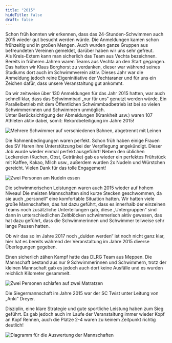 ```yaml
---
title: "2015"
hideTitle: false
draft: false
---
```

Schon früh konnten wir erkennen, dass das 24-Stunden-Schwimmen auch 2015 wieder gut besucht werden würde. Die Anmeldungen kamen schon frühzeitig und in großen Mengen. Auch wurden ganze Gruppen aus befreundeten Vereinen gemeldet, darüber haben wir uns sehr gefreut.\
Als Kreis-Extern kann man sicherlich das Team aus Vechta bezeichnen. Bereits in früheren Jahren waren Teams aus Vechta an den Start gegangen. Das hatten wir Klaus Borghorst zu verdanken, dieser war während seines Studiums dort auch im Schwimmverein aktiv. Dieses Jahr war die Anmeldung jedoch reine Eigeninitiative der Vechtaraner und für uns ein Zeichen dafür, dass unsere Veranstaltung gut ankommt.

Da wir zeitweise über 130 Anmeldungen für das Jahr 2015 hatten, war auch schnell klar, dass das Schwimmbad „nur für uns“ genutzt werden würde. Ein Parallelbetrieb mit dem Öffentlichen Schwimmbadbetrieb ist bei so vielen Schwimmerinnen und Schwimmern unmöglich.\
Unter Berücksichtigung der Abmeldungen (Krankheit usw.) waren 107 Athleten aktiv dabei, somit: Rekordbeteiligung im Jahre 2015!

![Mehrere Schwimmer auf verschiedenen Bahnen, abgetrennt mit Leinen](/images/uploads/24h-schwimmen/schwimmbad_600x400-equal-24h-schwimmen-2015.jpg)

Die Rahmenbedingungen waren perfekt. Schon früh haben einige Frauen des SV Haren ihre Unterstützung bei der Verpflegung angekündigt. Dieser Job wurde wieder einmal perfekt ausgeführt! Neben den üblichen Leckereien (Kuchen, Obst, Getränke) gab es wieder ein perfektes Frühstück mit Kaffee, Kakao, Milch usw., außerdem wurden 2x Nudeln und Würstchen gereicht. Vielen Dank für das tolle Engagement!

![Zwei Personen am Nudeln essen](/images/uploads/24h-schwimmen/essen_600x400-equal-24h-schwimmen-2015.jpg)

Die schwimmerischen Leistungen waren auch 2015 wieder auf hohem Niveau! Die meisten Mannschaften sind kurze Stecken geschwommen, da sie auch „personell“ eine komfortable Situation hatten. Wir hatten viele große Mannschaften, das hat dazu geführt, dass es innerhalb der einzelnen Teams noch zusätzliche Unterteilungen gab, diese „Untergruppen“ sind dann in unterschiedlichen Zeitblöcken schwimmerisch aktiv gewesen, das hat dazu geführt, dass die Schwimmerinnen und Schwimmer teilweise sehr lange Pausen hatten.

Ob wir das so im Jahre 2017 noch „dulden werden“ ist noch nicht ganz klar, hier hat es bereits während der Veranstaltung im Jahre 2015 diverse Überlegungen gegeben.

Einen sicherlich zähen Kampf hatte das DLRG Team aus Meppen. Die Mannschaft bestand aus nur 9 Schwimmerinnen und Schwimmern, trotz der kleinen Mannschaft gab es jedoch auch dort keine Ausfälle und es wurden reichlich Kilometer gesammelt.

![Zwei Personen schlafen auf zwei Matratzen](/images/uploads/24h-schwimmen/schlafen_600x400-equal-24h-schwimmen-2015.jpg)

Die Siegermannschaft im Jahre 2015 war der SC Twist unter Leitung von „Anki“ Dreyer.

Disziplin, eine klare Strategie und gute sportliche Leistung haben zum Sieg geführt. Es gab jedoch auch im Laufe der Veranstaltung immer wieder Kopf an Kopf Rennen, auch die Plätze 2-4 waren zu keinem Zeitpunkt richtig deutlich!

![Diagramm für die Auswertung der Mannschaften](/images/uploads/24h-schwimmen/diagramm_600x234-equal-2015.png)